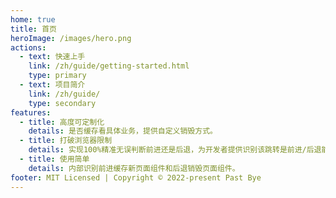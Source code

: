 ```yaml
---
home: true
title: 首页
heroImage: /images/hero.png
actions:
  - text: 快速上手
    link: /zh/guide/getting-started.html
    type: primary
  - text: 项目简介
    link: /zh/guide/
    type: secondary
features:
  - title: 高度可定制化
    details: 是否缓存看具体业务，提供自定义销毁方式。
  - title: 打破浏览器限制
    details: 实现100%精准无误判断前进还是后退，为开发者提供识别该跳转是前进/后退能力。
  - title: 使用简单
    details: 内部识别前进缓存新页面组件和后退销毁页面组件。
footer: MIT Licensed | Copyright © 2022-present Past Bye
---
```

